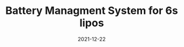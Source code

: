 ---
layout: default
modal-id: 3
date: 2021-12-22
img: BMS.jpg
alt: image-alt
project-date: Summer 2020
category: PCB Design
title: Battery Managment System for 6s lipos
objective: To create two test boards to evaluate a lipo charging/management and balancing IC from TI that would eventually be used to safely maintain charge of a 6S lipo in a rocket as it sits on the pad prior to launch.
details: This system will be deployed on the Redshift rocket being developed by AerospaceNU, which will use the clubs first custom liquid rocket engine. 6S lipos will be used to power the solenoid valves needed for the custom propulsion system. These test boards utilize the BQ77PL900 balancer IC and BQ24616 charge controller.
results: The board was successfully able to charge a 6S lipo and seems to keep the cells in balance, though there is more testing that should be done before the system is deployed.
---
